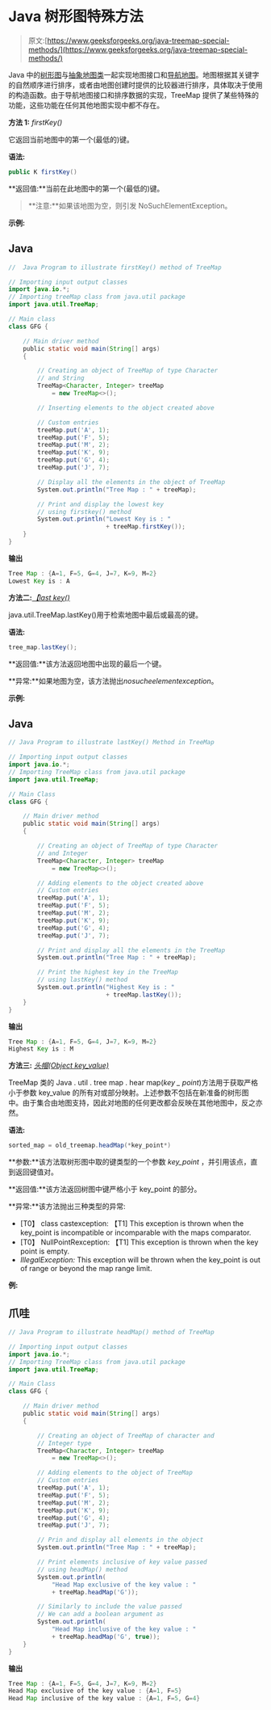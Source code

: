 # Java 树形图特殊方法

> 原文:[https://www.geeksforgeeks.org/java-treemap-special-methods/](https://www.geeksforgeeks.org/java-treemap-special-methods/)

Java 中的[树形图](https://www.geeksforgeeks.org/treemap-in-java/)与[抽象地图类](https://www.geeksforgeeks.org/abstractmap-in-java/)一起实现地图接口和[导航地图](https://www.geeksforgeeks.org/navigablemap-interface-in-java-with-example/)。地图根据其关键字的自然顺序进行排序，或者由地图创建时提供的比较器进行排序，具体取决于使用的构造函数。由于导航地图接口和排序数据的实现，TreeMap 提供了某些特殊的功能，这些功能在任何其他地图实现中都不存在。

**方法 1:** *firstKey()*

它返回当前地图中的第一个(最低的)键。

**语法:**

```java
public K firstKey()
```

**返回值:**当前在此地图中的第一个(最低的)键。

> **注意:**如果该地图为空，则引发 NoSuchElementException。

**示例:**

## Java

```java
//  Java Program to illustrate firstKey() method of TreeMap

// Importing input output classes
import java.io.*;
// Importing treeMap class from java.util package
import java.util.TreeMap;

// Main class
class GFG {

    // Main driver method
    public static void main(String[] args)
    {

        // Creating an object of TreeMap of type Character
        // and String
        TreeMap<Character, Integer> treeMap
            = new TreeMap<>();

        // Inserting elements to the object created above

        // Custom entries
        treeMap.put('A', 1);
        treeMap.put('F', 5);
        treeMap.put('M', 2);
        treeMap.put('K', 9);
        treeMap.put('G', 4);
        treeMap.put('J', 7);

        // Display all the elements in the object of TreeMap
        System.out.println("Tree Map : " + treeMap);

        // Print and display the lowest key
        // using firstkey() method
        System.out.println("Lowest Key is : "
                           + treeMap.firstKey());
    }
}
```

**输出**

```java
Tree Map : {A=1, F=5, G=4, J=7, K=9, M=2}
Lowest Key is : A
```

**方法二:**[*【last key()*](https://www.geeksforgeeks.org/treemap-lastkey-method-in-java/)

java.util.TreeMap.lastKey()用于检索地图中最后或最高的键。

**语法:**

```java
tree_map.lastKey();
```

**返回值:**该方法返回地图中出现的最后一个键。

**异常:**如果地图为空，该方法抛出*nosucheelementexception*。

**示例:**

## Java

```java
// Java Program to illustrate lastKey() Method in TreeMap

// Importing input output classes
import java.io.*;
// Importing TreeMap class from java.util package
import java.util.TreeMap;

// Main Class
class GFG {

    // Main driver method
    public static void main(String[] args)
    {

        // Creating an object of TreeMap of type Character
        // and Integer
        TreeMap<Character, Integer> treeMap
            = new TreeMap<>();

        // Adding elements to the object created above
        // Custom entries
        treeMap.put('A', 1);
        treeMap.put('F', 5);
        treeMap.put('M', 2);
        treeMap.put('K', 9);
        treeMap.put('G', 4);
        treeMap.put('J', 7);

        // Print and display all the elements in the TreeMap
        System.out.println("Tree Map : " + treeMap);

        // Print the highest key in the TreeMap
        // using lastKey() method
        System.out.println("Highest Key is : "
                           + treeMap.lastKey());
    }
}
```

**输出**

```java
Tree Map : {A=1, F=5, G=4, J=7, K=9, M=2}
Highest Key is : M
```

**方法三:** [*头帽(Object key_value)*](https://www.geeksforgeeks.org/treemap-headmap-method-in-java/)

TreeMap 类的 Java . util . tree map . hear map(*key _ point*)方法用于获取严格小于参数 key_value 的所有对或部分映射。上述参数不包括在新准备的树形图中。由于集合由地图支持，因此对地图的任何更改都会反映在其他地图中，反之亦然。

**语法:**

```java
sorted_map = old_treemap.headMap(*key_point*)
```

**参数:**该方法取树形图中取的键类型的一个参数 *key_point* ，并引用该点，直到返回键值对。

**返回值:**该方法返回树图中键严格小于 key_point 的部分。

**异常:**该方法抛出三种类型的异常:

*   [T0】 class castexception: 【T1] This exception is thrown when the key_point is incompatible or incomparable with the maps comparator.
*   [T0】 NullPointRexception: 【T1] This exception is thrown when the key point is empty.
*   *IllegalException:* This exception will be thrown when the key_point is out of range or beyond the map range limit.

**例:**

## 爪哇

```java
// Java Program to illustrate headMap() method of TreeMap

// Importing input output classes
import java.io.*;
// Importing TreeMap class from java.util package
import java.util.TreeMap;

// Main Class
class GFG {

    // Main driver method
    public static void main(String[] args)
    {

        // Creating an object of TreeMap of character and
        // Integer type
        TreeMap<Character, Integer> treeMap
            = new TreeMap<>();

        // Adding elements to the object of TreeMap
        // Custom entries
        treeMap.put('A', 1);
        treeMap.put('F', 5);
        treeMap.put('M', 2);
        treeMap.put('K', 9);
        treeMap.put('G', 4);
        treeMap.put('J', 7);

        // Prin and display all elements in the object
        System.out.println("Tree Map : " + treeMap);

        // Print elements inclusive of key value passed
        // using headMap() method
        System.out.println(
            "Head Map exclusive of the key value : "
            + treeMap.headMap('G'));

        // Similarly to include the value passed
        // We can add a boolean argument as
        System.out.println(
            "Head Map inclusive of the key value : "
            + treeMap.headMap('G', true));
    }
}
```

**输出**

```java
Tree Map : {A=1, F=5, G=4, J=7, K=9, M=2}
Head Map exclusive of the key value : {A=1, F=5}
Head Map inclusive of the key value : {A=1, F=5, G=4}
```
